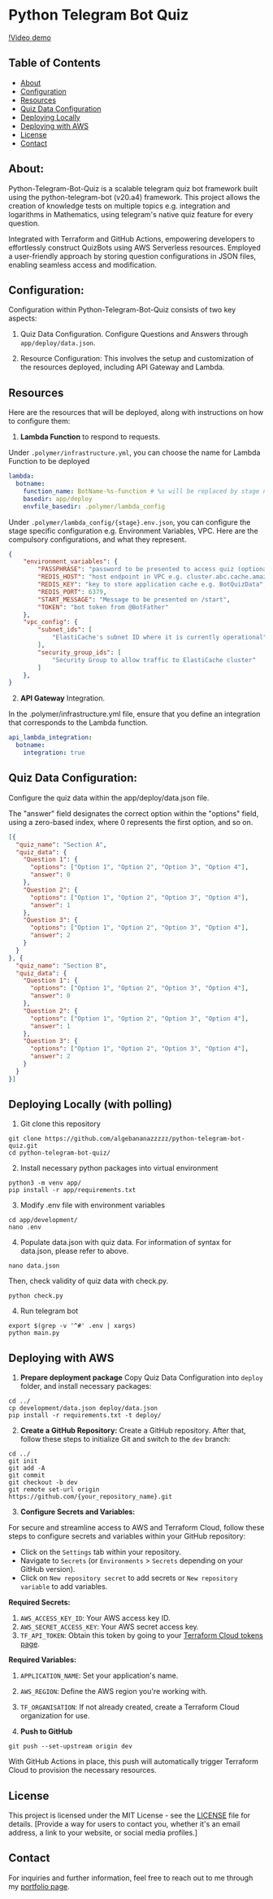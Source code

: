 # Python Telegram Bot Quiz

[!Video demo](https://github.com/algebananazzzzz/python-telegram-bot-quiz/raw/master/demo.mp4)

## Table of Contents

- [About](#about)
- [Configuration](#configuration)
- [Resources](#resources)
- [Quiz Data Configuration](#quiz)
- [Deploying Locally](#deploying)
- [Deploying with AWS](#deploying)
- [License](#license)
- [Contact](#contact)

## About:

Python-Telegram-Bot-Quiz is a scalable telegram quiz bot framework built using the python-telegram-bot (v20.a4) framework. This project allows the creation of knowledge tests on multiple topics e.g. integration and logarithms in Mathematics, using telegram's native quiz feature for every question. 

Integrated with Terraform and GitHub Actions, empowering developers to effortlessly construct QuizBots using AWS Serverless resources. Employed a user-friendly approach by storing question configurations in JSON files, enabling seamless access and modification.


## Configuration:

Configuration within Python-Telegram-Bot-Quiz consists of two key aspects:

1. Quiz Data Configuration. Configure Questions and Answers through `app/deploy/data.json`.

2. Resource Configuration: This involves the setup and customization of the resources deployed, including API Gateway and Lambda.


## Resources

Here are the resources that will be deployed, along with instructions on how to configure them:

1. **Lambda Function** to respond to requests.

Under `.polymer/infrastructure.yml`, you can choose the name for Lambda Function to be deployed
```yaml
lambda:
  botname:
    function_name: BotName-%s-function # %s will be replaced by stage name
    basedir: app/deploy
    envfile_basedir: .polymer/lambda_config
```

Under `.polymer/lambda_config/{stage}.env.json`, you can configure the stage specific configuration e.g. Environment Variables, VPC. Here are the compulsory configurations, and what they represent.

```json
{
    "environment_variables": {
        "PASSPHRASE": "password to be presented to access quiz (optional)", 
        "REDIS_HOST": "host endpoint in VPC e.g. cluster.abc.cache.amazonaws.com",
        "REDIS_KEY": "key to store application cache e.g. BotQuizData",
        "REDIS_PORT": 6379,
        "START_MESSAGE": "Message to be presented on /start",
        "TOKEN": "bot token from @BotFather"
    },
    "vpc_config": {
        "subnet_ids": [
            "ElastiCache's subnet ID where it is currently operational"
        ],
        "security_group_ids": [
            "Security Group to allow traffic to ElastiCache cluster"
        ]
    },
}
```

2. **API Gateway** Integration.

In the .polymer/infrastructure.yml file, ensure that you define an integration that corresponds to the Lambda function.

```yaml
api_lambda_integration:
  botname:
    integration: true
```

## Quiz Data Configuration:
Configure the quiz data within the app/deploy/data.json file.


The "answer" field designates the correct option within the "options" field, using a zero-based index, where 0 represents the first option, and so on.

```json
[{
  "quiz_name": "Section A",
  "quiz_data": {
    "Question 1": {
      "options": ["Option 1", "Option 2", "Option 3", "Option 4"],
      "answer": 0
    },
    "Question 2": {
      "options": ["Option 1", "Option 2", "Option 3", "Option 4"],
      "answer": 1
    },
    "Question 3": {
      "options": ["Option 1", "Option 2", "Option 3", "Option 4"],
      "answer": 2
    }
  }
}, {
  "quiz_name": "Section B",
  "quiz_data": {
    "Question 1": {
      "options": ["Option 1", "Option 2", "Option 3", "Option 4"],
      "answer": 0
    },
    "Question 2": {
      "options": ["Option 1", "Option 2", "Option 3", "Option 4"],
      "answer": 1
    },
    "Question 3": {
      "options": ["Option 1", "Option 2", "Option 3", "Option 4"],
      "answer": 2
    }
  }
}]
```


## Deploying Locally (with polling)
1. Git clone this repository
```shell
git clone https://github.com/algebananazzzzz/python-telegram-bot-quiz.git
cd python-telegram-bot-quiz/
```

2. Install necessary python packages into virtual environment
```shell
python3 -m venv app/
pip install -r app/requirements.txt
```

3. Modify .env file with environment variables
```shell
cd app/development/
nano .env
```

4. Populate data.json with quiz data. For information of syntax for data.json, please refer to above.
```shell
nano data.json
```

Then, check validity of quiz data with check.py.
```shell
python check.py
```

4. Run telegram bot
```
export $(grep -v '^#' .env | xargs)
python main.py
```


## Deploying with AWS
1. **Prepare deployment package**
Copy Quiz Data Configuration into `deploy` folder, and install necessary packages:

```shell
cd ../
cp development/data.json deploy/data.json
pip install -r requirements.txt -t deploy/
```

2. **Create a GitHub Repository:**
Create a GitHub repository. After that, follow these steps to initialize Git and switch to the `dev` branch:
```shell
cd ../
git init
git add -A
git commit
git checkout -b dev
git remote set-url origin https://github.com/{your_repository_name}.git
```

3. **Configure Secrets and Variables:**

For secure and streamline access to AWS and Terraform Cloud, follow these steps to configure secrets and variables within your GitHub repository:

- Click on the `Settings` tab within your repository.
- Navigate to `Secrets` (or `Environments` > `Secrets` depending on your GitHub version).
- Click on `New repository secret` to add secrets or `New repository variable` to add variables.

**Required Secrets:**

1. `AWS_ACCESS_KEY_ID`: Your AWS access key ID.
2. `AWS_SECRET_ACCESS_KEY`: Your AWS secret access key.
3. `TF_API_TOKEN`: Obtain this token by going to your [Terraform Cloud tokens page](https://app.terraform.io/app/settings/tokens).

**Required Variables:**

1. `APPLICATION_NAME`: Set your application's name.
2. `AWS_REGION`: Define the AWS region you're working with.
3. `TF_ORGANISATION`: If not already created, create a Terraform Cloud organization for use.


4. **Push to GitHub**
```shell
git push --set-upstream origin dev
```

With GitHub Actions in place, this push will automatically trigger Terraform Cloud to provision the necessary resources.

## License

This project is licensed under the MIT License - see the [LICENSE](LICENSE) file for details.
[Provide a way for users to contact you, whether it's an email address, a link to your website, or social media profiles.]


## Contact

For inquiries and further information, feel free to reach out to me through my [portfolio page](https://www.algebananazzzzz.com).
